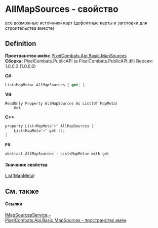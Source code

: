 # AllMapSources - свойство


все возможные источники карт (дефолтные карты и заготовки для строительства вместе)



## Definition
**Пространство имён:** <a href="ca209e86-4e5b-5c7e-c7f6-864f2399b768">PixelCombats.Api.Basic.MapSources</a>  
**Сборка:** PixelCombats.PublicAPI (в PixelCombats.PublicAPI.dll) Версия: 1.0.0.0 (1.0.0.0)

**C#**
``` C#
List<MapMeta> AllMapSources { get; }
```
**VB**
``` VB
ReadOnly Property AllMapSources As List(Of MapMeta)
	Get
```
**C++**
``` C++
property List<MapMeta^>^ AllMapSources {
	List<MapMeta^>^ get ();
}
```
**F#**
``` F#
abstract AllMapSources : List<MapMeta> with get
```



#### Значение свойства
<a href="https://learn.microsoft.com/dotnet/api/system.collections.generic.list-1" target="_blank" rel="noopener noreferrer">List</a>(<a href="3a7bd50c-6cf5-6691-b418-805a27a4b133">MapMeta</a>)

## См. также


#### Ссылки
<a href="ba38e994-dd4d-0c1c-bfdf-55e157ce88cd">IMapSourcesService - </a>  
<a href="ca209e86-4e5b-5c7e-c7f6-864f2399b768">PixelCombats.Api.Basic.MapSources - пространство имён</a>  

